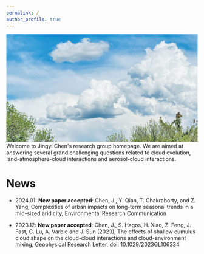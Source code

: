 ```yaml
---
permalink: /
author_profile: true
---
```


<img src="/files/cloud.jpg"/>
Welcome to Jingyi Chen's research group homepage. We are aimed at answering several grand challenging questions related to cloud evolution, land-atmosphere-cloud interactions and aerosol-cloud interactions. 


News
======
- 2024.01: **New paper accepted**: Chen, J., Y. Qian, T. Chakraborty, and Z. Yang, Complexities of urban impacts on long-term seasonal trends in a mid-sized arid city, Environmental Research Communication

- 2023.12: **New paper accepted**: Chen, J., S. Hagos, H. Xiao, Z. Feng, J. Fast, C. Lu, A. Varble and J. Sun (2023), The effects of shallow cumulus cloud shape on the cloud-cloud interactions and cloud-environment mixing, Geophysical Research Letter, doi: 10.1029/2023GL106334



